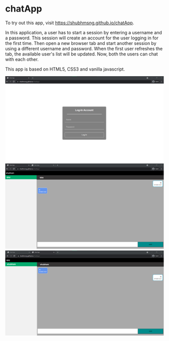 # chatApp

To try out this app, visit https://shubhmsng.github.io/chatApp.

In this application, a user has to start a session by entering a username and a password. This session will create an account for the user logging in for the first time. Then open a new browser tab and start another session by using a different username and password. When the first user refreshes the tab, the available user's list will be updated. Now, both the users can chat with each other.

This app is based on HTML5, CSS3 and vanilla javascript.

![alt text](login.png "Login Screen")
![alt text](first_session.png "first session screen")
![alt text](second_session.png "second session screen")
